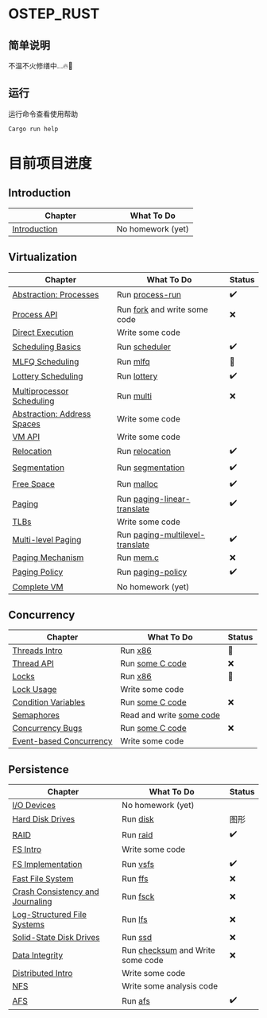 # OSTEP_RUST

## 简单说明

不温不火修缮中...🔥🚧

## 运行 

运行命令查看使用帮助

```rust
Cargo run help
```


# 目前项目进度


## Introduction

Chapter | What To Do
--------|-----------
[Introduction](http://www.cs.wisc.edu/~remzi/OSTEP/intro.pdf) &nbsp; &nbsp; &nbsp; &nbsp; &nbsp; &nbsp; &nbsp; &nbsp; &nbsp; &nbsp; &nbsp; &nbsp; | No homework (yet)

## Virtualization

Chapter | What To Do | Status |
--------|----------- | ------ |
[Abstraction: Processes](http://www.cs.wisc.edu/~remzi/OSTEP/cpu-intro.pdf) | Run [process-run](src/cpu_intro)|✔️
[Process API](http://www.cs.wisc.edu/~remzi/OSTEP/cpu-api.pdf) | Run [fork](src/cpu_api) and write some code|❌
[Direct Execution](http://www.cs.wisc.edu/~remzi/OSTEP/cpu-mechanisms.pdf) | Write some code
[Scheduling Basics](http://www.cs.wisc.edu/~remzi/OSTEP/cpu-sched.pdf) | Run [scheduler](src/cpu_sched)|✔️
[MLFQ Scheduling](http://www.cs.wisc.edu/~remzi/OSTEP/cpu-sched-mlfq.pdf)	| Run [mlfq](src/cpu_sched_mlfq)|🚧
[Lottery Scheduling](http://www.cs.wisc.edu/~remzi/OSTEP/cpu-sched-lottery.pdf) | Run [lottery](src/cpu_sched_lottery)|✔️
[Multiprocessor Scheduling](http://www.cs.wisc.edu/~remzi/OSTEP/cpu-sched-multi.pdf) | Run [multi](src/cpu_sched_multi)|❌
[Abstraction: Address Spaces](http://www.cs.wisc.edu/~remzi/OSTEP/vm-intro.pdf) | Write some code
[VM API](http://www.cs.wisc.edu/~remzi/OSTEP/vm-api.pdf) | Write some code
[Relocation](http://www.cs.wisc.edu/~remzi/OSTEP/vm-mechanism.pdf) | Run [relocation](src/vm_mechanism)|✔️
[Segmentation](http://www.cs.wisc.edu/~remzi/OSTEP/vm-segmentation.pdf) | Run [segmentation](src/vm_segmentation)|✔️
[Free Space](http://www.cs.wisc.edu/~remzi/OSTEP/vm-freespace.pdf) | Run [malloc](src/vm_freespace)|✔️
[Paging](http://www.cs.wisc.edu/~remzi/OSTEP/vm-paging.pdf) | Run [paging-linear-translate](src/vm_paging)|✔️
[TLBs](http://www.cs.wisc.edu/~remzi/OSTEP/vm-tlbs.pdf) | Write some code
[Multi-level Paging](http://www.cs.wisc.edu/~remzi/OSTEP/vm-smalltables.pdf) | Run [paging-multilevel-translate](src/vm_smalltables)|✔️
[Paging Mechanism](http://www.cs.wisc.edu/~remzi/OSTEP/vm-beyondphys.pdf) | Run [mem.c](src/vm_beyondphys)|❌
[Paging Policy](http://www.cs.wisc.edu/~remzi/OSTEP/vm-beyondphys-policy.pdf) | Run [paging-policy](src/vm_beyondphys_policy)|✔️
[Complete VM](http://www.cs.wisc.edu/~remzi/OSTEP/vm-complete.pdf) | No homework (yet)

## Concurrency

Chapter | What To Do | Status |
--------|----------- | ------ |
[Threads Intro](http://www.cs.wisc.edu/~remzi/OSTEP/threads-intro.pdf) | Run [x86](src/threads_intro)|🚧
[Thread API](http://www.cs.wisc.edu/~remzi/OSTEP/threads-api.pdf)	| Run [some C code](src/threads_api)|❌
[Locks](http://www.cs.wisc.edu/~remzi/OSTEP/threads-locks.pdf)	| Run [x86](src/threads_locks)|🚧
[Lock Usage](http://www.cs.wisc.edu/~remzi/OSTEP/threads-locks-usage.pdf) | Write some code
[Condition Variables](http://www.cs.wisc.edu/~remzi/OSTEP/threads-cv.pdf) | Run [some C code](src/threads_cv)|❌
[Semaphores](http://www.cs.wisc.edu/~remzi/OSTEP/threads-sema.pdf) | Read and write [some code](src/threads_sema)
[Concurrency Bugs](http://www.cs.wisc.edu/~remzi/OSTEP/threads-bugs.pdf) | Run [some C code](src/threads_bugs)|❌
[Event-based Concurrency](http://www.cs.wisc.edu/~remzi/OSTEP/threads-events.pdf) | Write some code

## Persistence

Chapter | What To Do | Status |
--------|----------- | ------ |
[I/O Devices](http://www.cs.wisc.edu/~remzi/OSTEP/file-devices.pdf) | No homework (yet)
[Hard Disk Drives](http://www.cs.wisc.edu/~remzi/OSTEP/file-disks.pdf) | Run [disk](src/file_disks)|图形
[RAID](http://www.cs.wisc.edu/~remzi/OSTEP/file-raid.pdf) | Run [raid](src/file_raid)|✔️
[FS Intro](http://www.cs.wisc.edu/~remzi/OSTEP/file-intro.pdf) | Write some code
[FS Implementation](http://www.cs.wisc.edu/~remzi/OSTEP/file-implementation.pdf) | Run [vsfs](src/file_implementation)|✔️
[Fast File System](http://www.cs.wisc.edu/~remzi/OSTEP/file-ffs.pdf) | Run [ffs](src/file_ffs)|❌
[Crash Consistency and Journaling](http://www.cs.wisc.edu/~remzi/OSTEP/file-journaling.pdf) | Run [fsck](src/file_journaling)|❌
[Log-Structured File Systems](http://www.cs.wisc.edu/~remzi/OSTEP/file-lfs.pdf) | Run [lfs](src/file_lfs)|❌
[Solid-State Disk Drives](http://www.cs.wisc.edu/~remzi/OSTEP/file-ssd.pdf) | Run [ssd](src/file_ssd)|❌
[Data Integrity](http://www.cs.wisc.edu/~remzi/OSTEP/file-integrity.pdf) | Run [checksum](src/file-integrity) and Write some code|❌
[Distributed Intro](http://www.cs.wisc.edu/~remzi/OSTEP/dist-intro.pdf) | Write some code
[NFS](http://www.cs.wisc.edu/~remzi/OSTEP/dist-nfs.pdf) | Write some analysis code
[AFS](http://www.cs.wisc.edu/~remzi/OSTEP/dist-afs.pdf) | Run [afs](src/dist_afs)|✔️